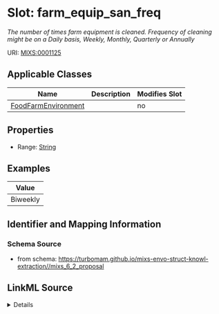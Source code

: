 # Slot: farm_equip_san_freq


_The number of times farm equipment is cleaned. Frequency of cleaning might be on a Daily basis, Weekly, Monthly, Quarterly or Annually_



URI: [MIXS:0001125](https://w3id.org/mixs/0001125)



<!-- no inheritance hierarchy -->




## Applicable Classes

| Name | Description | Modifies Slot |
| --- | --- | --- |
[FoodFarmEnvironment](FoodFarmEnvironment.md) |  |  no  |







## Properties

* Range: [String](String.md)






## Examples

| Value |
| --- |
| Biweekly |

## Identifier and Mapping Information







### Schema Source


* from schema: https://turbomam.github.io/mixs-envo-struct-knowl-extraction//mixs_6_2_proposal




## LinkML Source

<details>
```yaml
name: farm_equip_san_freq
description: The number of times farm equipment is cleaned. Frequency of cleaning
  might be on a Daily basis, Weekly, Monthly, Quarterly or Annually
title: farm equipment sanitization frequency
notes:
- equipment
- farm
- frequency
examples:
- value: Biweekly
from_schema: https://turbomam.github.io/mixs-envo-struct-knowl-extraction//mixs_6_2_proposal
rank: 1000
slot_uri: MIXS:0001125
multivalued: false
alias: farm_equip_san_freq
domain_of:
- FoodFarmEnvironment
range: string
required: false
recommended: false

```
</details>